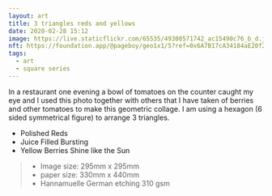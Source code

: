 ```yaml
---
layout: art
title: 3 triangles reds and yellows
date: 2020-02-28 15:12
image: https://live.staticflickr.com/65535/49300571742_ac15490c76_b_d.jpg
nft: https://foundation.app/@pageboy/geo1x1/5?ref=0x6A7B17cA34184aE20f2679F06a4Bb0c592e83cAD
tags:
  - art
  - square series
---
```

In a restaurant one evening a bowl of tomatoes on the counter caught my eye and I used this photo together with others that I have taken of berries and other tomatoes to make this geometric collage. I am using a hexagon (6 sided symmetrical figure) to arrange 3 triangles.

* Polished Reds
* Juice Filled Bursting
* Yellow Berries Shine like the Sun


> - Image size: 295mm x 295mm
> - paper size: 330mm x 440mm
> - Hannamuelle German etching 310 gsm 